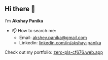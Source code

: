 ## Hi there 👋

I'm **Akshay Panika**

- 📫 How to search me: 
  - Email: [akshey.panika@gmail.com](mailto:akshey.panika@gmail.com)
  - Linkedin: [linkedin.com/in/akshay-panika](https://linkedin.com/in/akshay-panika)
    
Check out my portfolio: [zero-pls-cf676.web.app](https://zero-pls-cf676.web.app/)
